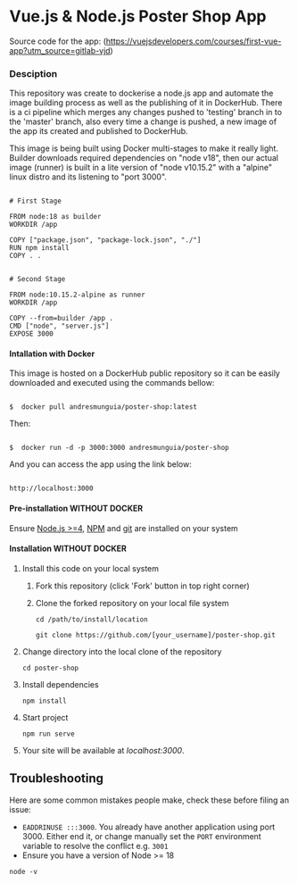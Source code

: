 # Vue.js & Node.js Poster Shop App

Source code for the app:
(https://vuejsdevelopers.com/courses/first-vue-app?utm_source=gitlab-vjd)


### Desciption

This repository was create to dockerise a node.js app and automate the image building process as well as the publishing of it in DockerHub. There is a ci pipeline which merges any changes pushed to 'testing' branch in to the 'master' branch, also every time a change is pushed, a new image of the app its created and published to DockerHub. 


This image is being built using Docker multi-stages to make it really light. Builder downloads required dependencies on "node v18", then our actual image (runner) is built in a lite version of "node v10.15.2" with a "alpine" linux distro and its listening to "port 3000".

 ```
 
 # First Stage

FROM node:18 as builder
WORKDIR /app

COPY ["package.json", "package-lock.json", "./"]
RUN npm install
COPY . .


# Second Stage

FROM node:10.15.2-alpine as runner
WORKDIR /app

COPY --from=builder /app .
CMD ["node", "server.js"]
EXPOSE 3000

 ```
 
#### Intallation with Docker

This image is hosted on a DockerHub public repository so it can be easily downloaded and executed using the commands bellow:

 ```

 $  docker pull andresmunguia/poster-shop:latest
 
 ```
 
 Then:
 
 ```
 
 $  docker run -d -p 3000:3000 andresmunguia/poster-shop
 
 ```
 
 And you can access the app using the link below:
 
 ```
 
 http://localhost:3000
 
 ```

#### Pre-installation WITHOUT DOCKER

Ensure [Node.js  >=4](https://nodejs.org/en/download/), [NPM](https://docs.npmjs.com) and [git](https://git-scm.com/book/en/v2/Getting-Started-Installing-Git) are installed on your system
 
#### Installation WITHOUT DOCKER

1. Install this code on your local system
     
    1. Fork this repository (click 'Fork' button in top right corner)
    2. Clone the forked repository on your local file system
    
        ```
        cd /path/to/install/location
        
        git clone https://github.com/[your_username]/poster-shop.git
		
        ```

2. Change directory into the local clone of the repository

    ```
    cd poster-shop
	
    ```

3. Install dependencies

    ```
    npm install
	
    ```
    
4. Start project

    ```
    npm run serve
	
    ```

5. Your site will be available at *localhost:3000*.

## Troubleshooting

Here are some common mistakes people make, check these before filing an issue:

- `EADDRINUSE :::3000`. You already have another application using port 3000. Either end it, or change manually set the `PORT` environment variable to resolve the conflict e.g. `3001`
- Ensure you have a version of Node >= 18

```
node -v

```
